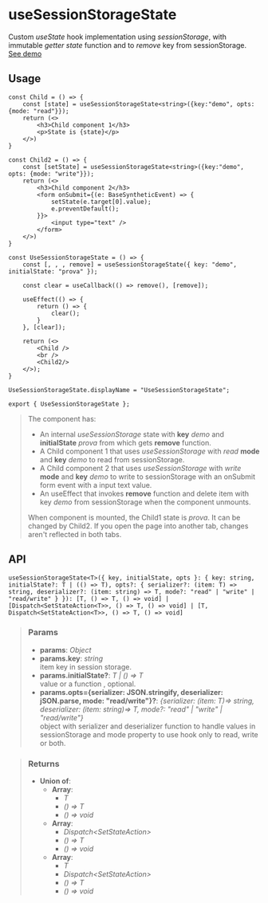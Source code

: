 # useSessionStorageState
Custom _useState_ hook implementation using _sessionStorage_, with immutable _getter state_ function and to _remove_ key from sessionStorage. [See demo](https://ndriadev.github.io/react-tools/#/hooks/state/useSessionStorageState)

## Usage

```tsx
const Child = () => {
	const [state] = useSessionStorageState<string>({key:"demo", opts: {mode: "read"}});
	return (<>
		<h3>Child component 1</h3>
		<p>State is {state}</p>
	</>)
}

const Child2 = () => {
	const [setState] = useSessionStorageState<string>({key:"demo", opts: {mode: "write"}});
	return (<>
		<h3>Child component 2</h3>
		<form onSubmit={(e: BaseSyntheticEvent) => {
			setState(e.target[0].value);
			e.preventDefault();
		}}>
			<input type="text" />
		</form>
	</>)
}

const UseSessionStorageState = () => {
	const [, , , remove] = useSessionStorageState({ key: "demo", initialState: "prova" });

	const clear = useCallback(() => remove(), [remove]);

	useEffect(() => {
		return () => {
			clear();
		}
	}, [clear]);

	return (<>
		<Child />
		<br />
		<Child2/>
	</>);
}

UseSessionStorageState.displayName = "UseSessionStorageState";

export { UseSessionStorageState };
```

> The component has:
> - An internal _useSessionStorage_ state with __key__ _demo_ and __initialState__ _prova_ from which gets __remove__ function.
> - A Child component 1 that uses _useSessionStorage_ with _read_ __mode__ and __key__ _demo_ to read from sessionStorage.
> - A Child component 2 that uses _useSessionStorage_ with _write_ __mode__ and __key__  _demo_ to write to sessionStorage with an onSubmit form event with a input text value.
> - An useEffect that invokes __remove__ function and delete item with key _demo_ from sessionStorage when the component unmounts.
> 
> When component is mounted, the Child1 state is _prova_. It can be changed by Child2. If you open the page into another tab, changes aren't reflected in both tabs.


## API

```tsx
useSessionStorageState<T>({ key, initialState, opts }: { key: string, initialState?: T | (() => T), opts?: { serializer?: (item: T) => string, deserializer?: (item: string) => T, mode?: "read" | "write" | "read/write" } }): [T, () => T, () => void] | [Dispatch<SetStateAction<T>>, () => T, () => void] | [T, Dispatch<SetStateAction<T>>, () => T, () => void]
```

> ### Params
>
> - __params__: _Object_
> - __params.key__: _string_  
item key in session storage.
> - __params.initialState?__: _T | () => T_  
value or a function , optional.
> - __params.opts={serializer: JSON.stringify, deserializer: jSON.parse, mode: "read/write"}?__: _{serializer: (item: T)=> string, deserializer: (item: string)=> T, mode?: "read" | "write" | "read/write"}_  
object with serializer and deserializer function to handle values in sessionStorage and mode property to use hook only to read, write or both.
>

> ### Returns
>
> 
> - __Union of__:  
>     - __Array__:  
>         - _T_  
>         - _() => T_  
>         - _() => void_  
>     - __Array__:  
>         - _Dispatch<SetStateAction<T>>_  
>         - _() => T_  
>         - _() => void_  
>     - __Array__:  
>         - _T_  
>         - _Dispatch<SetStateAction<T>>_  
>         - _() => T_  
>         - _() => void_  
>